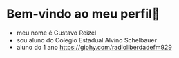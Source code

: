 # Bem-vindo ao meu perfil🔱
-  meu nome é Gustavo Reizel
-  sou aluno do Colegio Estadual Alvino Schelbauer  
-  aluno do 1 ano
https://giphy.com/radioliberdadefm929
